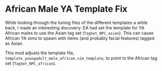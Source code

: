 # African Male YA Template Fix

While looking through the tuning files of the different templates a while back,
I made an interesting discovery: EA had set the template for YA African males to
use the Asian tag set (`TagSet_NPC_asian`). This can cause African YA sims
to spawn with items (and probably facial features) tagged as Asian.

This mod adjusts the template file, `template_youngadult_male_african.sim_template`,
to point to the African tag set (`TagSet_NPC_african`).
